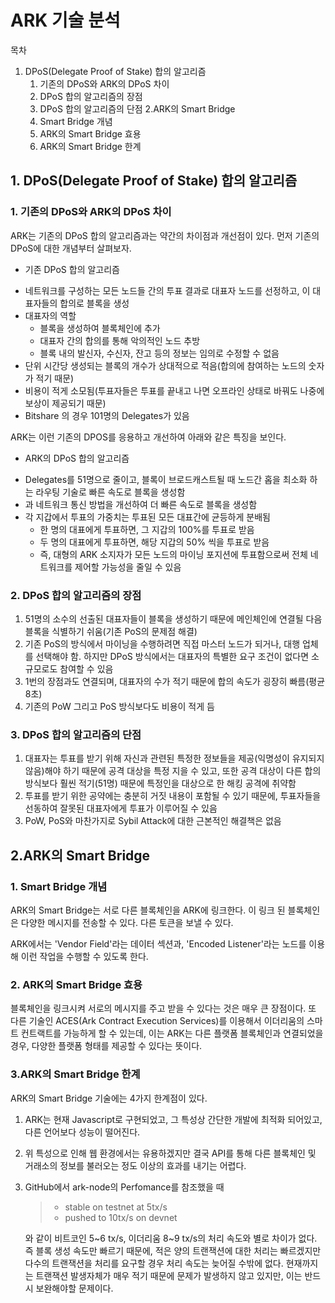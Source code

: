 # ARK 기술 분석

목차
 1. DPoS(Delegate Proof of Stake) 합의 알고리즘
    1. 기존의 DPoS와 ARK의 DPoS 차이
    2. DPoS 합의 알고리즘의 장점
    3. DPoS 합의 알고리즘의 단점
 2.ARK의 Smart Bridge
    1. Smart Bridge 개념
    2. ARK의 Smart Bridge 효용
    3. ARK의 Smart Bridge 한계

## 1. DPoS(Delegate Proof of Stake) 합의 알고리즘

### 1. 기존의 DPoS와 ARK의 DPoS 차이

ARK는 기존의 DPoS 합의 알고리즘과는 약간의 차이점과 개선점이 있다. 먼저 기존의 DPoS에 대한 개념부터 살펴보자.

- 기존 DPoS 합의 알고리즘
 + 네트워크를 구성하는 모든 노드들 간의 투표 결과로 대표자 노드를 선정하고, 이 대표자들의 합의로 블록을 생성
 + 대표자의 역할
    - 블록을 생성하여 블록체인에 추가
    - 대표자 간의 합의를 통해 악의적인 노드 추방
    - 블록 내의 발신자, 수신자, 잔고 등의 정보는 임의로 수정할 수 없음
 + 단위 시간당 생성되는 블록의 개수가 상대적으로 적음(합의에 참여하는 노드의 숫자가 적기 때문)
 + 비용이 적게 소모됨(투표자들은 투표를 끝내고 나면 오프라인 상태로 바꿔도 나중에 보상이 제공되기 때문)
 + Bitshare 의 경우 101명의 Delegates가 있음

ARK는 이런 기존의 DPOS를 응용하고 개선하여 아래와 같은 특징을 보인다.

- ARK의 DPoS 합의 알고리즘
 + Delegates를 51명으로 줄이고, 블록이 브로드캐스트될 때 노드간 홉을 최소화 하는 라우팅 기술로 빠른 속도로 블록을 생성함
 + 과 네트워크 통신 방법을 개선하여 더 빠른 속도로 블록을 생성함
  + 각 지갑에서 투표의 가중치는 투표된 모든 대표간에 균등하게 분배됨
    - 한 명의 대표에게 투표하면, 그 지갑의 100%를 투표로 받음
    - 두 명의 대표에게 투표하면, 해당 지갑의 50% 씩을 투표로 받음
    - 즉, 대형의 ARK 소지자가 모든 노드의 마이닝 포지션에 투표함으로써 전체 네트워크를 제어할 가능성을 줄일 수 있음


### 2. DPoS 합의 알고리즘의 장점

1. 51명의 소수의 선출된 대표자들이 블록을 생성하기 때문에 메인체인에 연결될 다음 블록을 식별하기 쉬움(기존 PoS의 문제점 해결)
2. 기존 PoS의 방식에서 마이닝을 수행하려면 직접 마스터 노드가 되거나, 대행 업체를 선택해야 함. 하지만 DPoS 방식에서는 대표자의 특별한 요구 조건이 없다면 소규모로도 참여할 수 있음
3. 1번의 장점과도 연결되며, 대표자의 수가 적기 때문에 합의 속도가 굉장히 빠름(평균 8초)
4. 기존의 PoW 그리고 PoS 방식보다도 비용이 적게 듬

### 3. DPoS 합의 알고리즘의 단점
1. 대표자는 투표를 받기 위해 자신과 관련된 특정한 정보들을 제공(익명성이 유지되지 않음)해야 하기 때문에 공격 대상을 특정 지을 수 있고, 또한 공격 대상이 다른 합의 방식보다 훨씬 적기(51명) 때문에 특정인을 대상으로 한 해킹 공격에 취약함
2. 투표를 받기 위한 공약에는 충분히 거짓 내용이 포함될 수 있기 때문에, 투표자들을 선동하여 잘못된 대표자에게 투표가 이루어질 수 있음
3. PoW, PoS와 마찬가지로 Sybil Attack에 대한 근본적인 해결책은 없음

## 2.ARK의 Smart Bridge

### 1. Smart Bridge 개념
ARK의 Smart Bridge는 서로 다른 블록체인을 ARK에 링크한다. 이 링크 된 블록체인은 다양한 메시지를 전송할 수 있다. 다른 토큰을 보낼 수 있다.

ARK에서는 'Vendor Field'라는 데이터 섹션과,  'Encoded Listener'라는 노드를 이용해 이런 작업을 수행할 수 있도록 한다.

### 2. ARK의 Smart Bridge 효용
블록체인을 링크시켜 서로의 메시지를 주고 받을 수 있다는 것은 매우 큰 장점이다. 또 다른 기술인 ACES(Ark Contract Execution Services)를 이용해서 이더리움의 스마트 컨트랙트를 가능하게 할 수 있는데, 이는 ARK는 다른 플랫폼 블록체인과 연결되었을 경우, 다양한 플랫폼 형태를 제공할 수 있다는 뜻이다.

### 3.ARK의  Smart Bridge 한계
ARK의 Smart Bridge 기술에는 4가지 한계점이 있다.

1. ARK는 현재 Javascript로 구현되었고, 그 특성상 간단한 개발에 최적화 되어있고, 다른 언어보다 성능이 떨어진다.
2. 위 특성으로 인해 웹 환경에서는 유용하겠지만 결국 API를 통해 다른 블록체인 및 거래소의 정보를 불러오는 정도 이상의 효과를 내기는 어렵다.
3. GitHub에서 ark-node의 Perfomance를 참조했을 때

   > * stable on testnet at 5tx/s
   > * pushed to 10tx/s on devnet

    와 같이 비트코인 5~6 tx/s, 이더리움 8~9 tx/s의 처리 속도와 별로 차이가 없다. 즉 블록 생성 속도만 빠르기 때문에, 적은 양의 트랜잭션에 대한 처리는 빠르겠지만 다수의 트랜잭션을 처리를 요구할 경우 처리 속도는 늦어질 수밖에 없다. 현재까지는 트랜잭션 발생자체가 매우 적기 때문에 문제가 발생하지 않고 있지만, 이는 반드시 보완해야할 문제이다.
